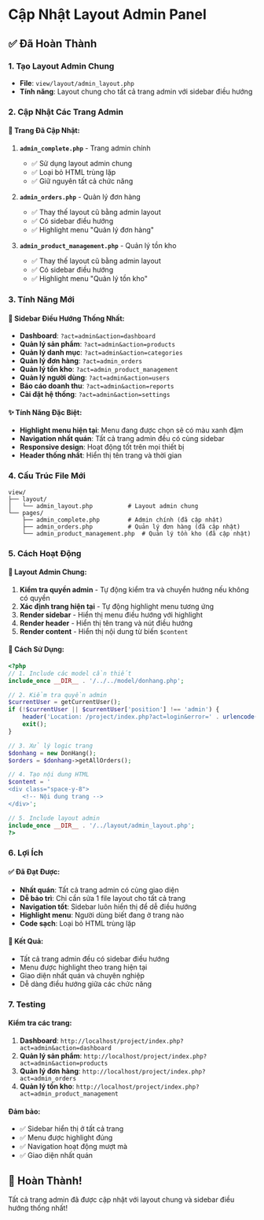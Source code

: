 # Cập Nhật Layout Admin Panel

## ✅ **Đã Hoàn Thành**

### 1. Tạo Layout Admin Chung
- **File**: `view/layout/admin_layout.php`
- **Tính năng**: Layout chung cho tất cả trang admin với sidebar điều hướng

### 2. Cập Nhật Các Trang Admin

#### 🔄 **Trang Đã Cập Nhật:**

1. **`admin_complete.php`** - Trang admin chính
   - ✅ Sử dụng layout admin chung
   - ✅ Loại bỏ HTML trùng lặp
   - ✅ Giữ nguyên tất cả chức năng

2. **`admin_orders.php`** - Quản lý đơn hàng
   - ✅ Thay thế layout cũ bằng admin layout
   - ✅ Có sidebar điều hướng
   - ✅ Highlight menu "Quản lý đơn hàng"

3. **`admin_product_management.php`** - Quản lý tồn kho
   - ✅ Thay thế layout cũ bằng admin layout
   - ✅ Có sidebar điều hướng
   - ✅ Highlight menu "Quản lý tồn kho"

### 3. Tính Năng Mới

#### 🎯 **Sidebar Điều Hướng Thống Nhất:**
- **Dashboard**: `?act=admin&action=dashboard`
- **Quản lý sản phẩm**: `?act=admin&action=products`
- **Quản lý danh mục**: `?act=admin&action=categories`
- **Quản lý đơn hàng**: `?act=admin_orders`
- **Quản lý tồn kho**: `?act=admin_product_management`
- **Quản lý người dùng**: `?act=admin&action=users`
- **Báo cáo doanh thu**: `?act=admin&action=reports`
- **Cài đặt hệ thống**: `?act=admin&action=settings`

#### ✨ **Tính Năng Đặc Biệt:**
- **Highlight menu hiện tại**: Menu đang được chọn sẽ có màu xanh đậm
- **Navigation nhất quán**: Tất cả trang admin đều có cùng sidebar
- **Responsive design**: Hoạt động tốt trên mọi thiết bị
- **Header thống nhất**: Hiển thị tên trang và thời gian

### 4. Cấu Trúc File Mới

```
view/
├── layout/
│   └── admin_layout.php          # Layout admin chung
└── pages/
    ├── admin_complete.php        # Admin chính (đã cập nhật)
    ├── admin_orders.php          # Quản lý đơn hàng (đã cập nhật)
    └── admin_product_management.php  # Quản lý tồn kho (đã cập nhật)
```

### 5. Cách Hoạt Động

#### 🔄 **Layout Admin Chung:**
1. **Kiểm tra quyền admin** - Tự động kiểm tra và chuyển hướng nếu không có quyền
2. **Xác định trang hiện tại** - Tự động highlight menu tương ứng
3. **Render sidebar** - Hiển thị menu điều hướng với highlight
4. **Render header** - Hiển thị tên trang và nút điều hướng
5. **Render content** - Hiển thị nội dung từ biến `$content`

#### 📝 **Cách Sử Dụng:**
```php
<?php
// 1. Include các model cần thiết
include_once __DIR__ . '/../../model/donhang.php';

// 2. Kiểm tra quyền admin
$currentUser = getCurrentUser();
if (!$currentUser || $currentUser['position'] !== 'admin') {
    header('Location: /project/index.php?act=login&error=' . urlencode('Bạn không có quyền truy cập trang này'));
    exit();
}

// 3. Xử lý logic trang
$donhang = new DonHang();
$orders = $donhang->getAllOrders();

// 4. Tạo nội dung HTML
$content = '
<div class="space-y-8">
    <!-- Nội dung trang -->
</div>';

// 5. Include layout admin
include_once __DIR__ . '/../layout/admin_layout.php';
?>
```

### 6. Lợi Ích

#### ✅ **Đã Đạt Được:**
- **Nhất quán**: Tất cả trang admin có cùng giao diện
- **Dễ bảo trì**: Chỉ cần sửa 1 file layout cho tất cả trang
- **Navigation tốt**: Sidebar luôn hiển thị để dễ điều hướng
- **Highlight menu**: Người dùng biết đang ở trang nào
- **Code sạch**: Loại bỏ HTML trùng lặp

#### 🎯 **Kết Quả:**
- Tất cả trang admin đều có sidebar điều hướng
- Menu được highlight theo trang hiện tại
- Giao diện nhất quán và chuyên nghiệp
- Dễ dàng điều hướng giữa các chức năng

### 7. Testing

#### Kiểm tra các trang:
1. **Dashboard**: `http://localhost/project/index.php?act=admin&action=dashboard`
2. **Quản lý sản phẩm**: `http://localhost/project/index.php?act=admin&action=products`
3. **Quản lý đơn hàng**: `http://localhost/project/index.php?act=admin_orders`
4. **Quản lý tồn kho**: `http://localhost/project/index.php?act=admin_product_management`

#### Đảm bảo:
- ✅ Sidebar hiển thị ở tất cả trang
- ✅ Menu được highlight đúng
- ✅ Navigation hoạt động mượt mà
- ✅ Giao diện nhất quán

## 🎉 **Hoàn Thành!**

Tất cả trang admin đã được cập nhật với layout chung và sidebar điều hướng thống nhất! 